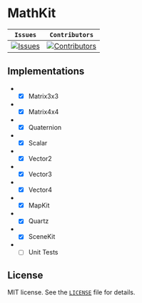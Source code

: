 # MathKit

| **`Issues`** | **`Contributors`** |
| --- | --- |
| [![Issues](https://img.shields.io/github/issues/marcelochaves95/MathKit.svg)](https://github.com/marcelochaves95/MathKit/issues) | [![Contributors](https://img.shields.io/github/contributors/marcelochaves95/MathKit.svg)](https://github.com/marcelochaves95/MathKit/graphs/contributors)

## Implementations
- - [x] Matrix3x3
- - [x] Matrix4x4
- - [x] Quaternion
- - [x] Scalar
- - [x] Vector2
- - [x] Vector3
- - [x] Vector4
- - [x] MapKit
- - [x] Quartz
- - [x] SceneKit
- - [ ] Unit Tests

## License
MIT license. See the [`LICENSE`](LICENSE) file for details.
